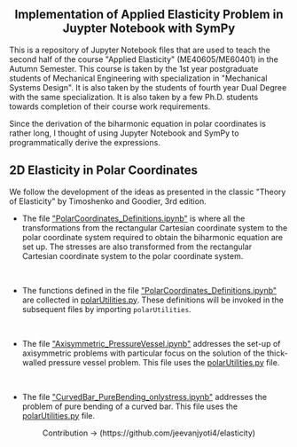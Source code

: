<h2 align="center">Implementation of Applied Elasticity Problem in Juypter Notebook with SymPy</h2>


This is a repository of Jupyter Notebook files that are used to teach the second half of the course "Applied Elasticity" (ME40605/ME60401) in the Autumn Semester. This course is taken by the 1st year postgraduate students of Mechanical Engineering with specialization in "Mechanical Systems Design". It is also taken by the students of fourth year Dual Degree with the same specialization. It is also taken by a few Ph.D. students towards completion of their course work requirements.

Since the derivation of the biharmonic equation in polar coordinates is rather long, I thought of using Jupyter Notebook and SymPy to programmatically derive the expressions. 

## 2D Elasticity in Polar Coordinates

We follow the development of the ideas as presented in the classic "Theory of Elasticity" by Timoshenko and Goodier, 3rd edition. 

* The file ["PolarCoordinates_Definitions.ipynb"](https://nbviewer.jupyter.org/github/jeevanjyoti4/elasticity/blob/master/PolarCoordinates_Definitions.ipynb) is where all the transformations from the rectangular Cartesian coordinate system to the polar coordinate system required to obtain the biharmonic equation are set up. The stresses are also transformed from the rectangular Cartesian coordinate system to the polar coordinate system. <br>

<br>

* The functions defined in the file ["PolarCoordinates_Definitions.ipynb"](https://nbviewer.jupyter.org/github/jeevanjyoti4/elasticity/blob/master/PolarCoordinates_Definitions.ipynb) are collected in [polarUtilities.py](https://github.com/jeevanjyoti4/elasticity/blob/master/polarUtilities.py). These definitions will be invoked in the subsequent files by importing `polarUtilities`. 

<br>

* The file ["Axisymmetric_PressureVessel.ipynb"](https://nbviewer.jupyter.org/github/jeevanjyoti4/elasticity/blob/master/Axisymmetric_PressureVessel.ipynb) addresses the set-up of axisymmetric problems with particular focus on the solution of the thick-walled pressure vessel problem. This file uses the [polarUtilities.py](https://nbviewer.jupyter.org/github/jeevanjyoti4/elasticity/blob/master/polarUtilities.py) file. <br>

<br>


* The file ["CurvedBar_PureBending_onlystress.ipynb"](https://nbviewer.jupyter.org/github/jeevanjyoti4/elasticity/blob/master/CurvedBar_PureBending_onlystress.ipynb) addresses the problem of pure bending of a curved bar. This file uses the [polarUtilities.py](https://github.com/jeevanjyoti4/elasticity/blob/master/polarUtilities.py) file. <br>


<!--
<br>

* The file ["CurvedBar_HorizontalLoad.ipynb"](https://nbviewer.jupyter.org/github/jeevanjyoti4/elasticity/blob/master/CurvedBar_HorizontalLoad.ipynb) addresses the problem of a curved bar with a horizontal shear load at one end with the other end clamped. This file too uses the [polarUtilities.py](https://github.com/jeevanjyoti4/elasticity/blob/master/polarUtilities.py) file. <br>

<br>

* The fourth file ["Plate-CircularHole.ipynb"](https://nbviewer.jupyter.org/github/jeevanjyoti4/elasticity/blob/master/Plate-CircularHole.ipynb) addresses the classic problem of a plate with a small circular hole subjected to uniaxial tensile load. This file again uses the [polarUtilities.py](https://github.com/jeevanjyoti4/elasticity/blob/master/polarUtilities.py) file.  <br>

5. The fifth file ["Flamant.ipynb"](https://nbviewer.jupyter.org/github/jeevanjyoti4/elasticity/blob/master/Flamant.ipynb) addresses another classic problem of a vertical point loading on an infinite half space. This file uses the [polarUtilities.py](https://github.com/jeevanjyoti4/elasticity/blob/master/polarUtilities.py) file. <br>
   
-->
<p align="center">Contribution -> (https://github.com/jeevanjyoti4/elasticity)</p>

